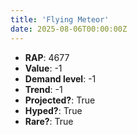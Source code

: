 ```yaml
---
title: 'Flying Meteor'
date: 2025-08-06T00:00:00Z
---
```

- **RAP**: 4677
- **Value**: -1
- **Demand level**: -1
- **Trend**: -1
- **Projected?**: True
- **Hyped?**: True
- **Rare?**: True
